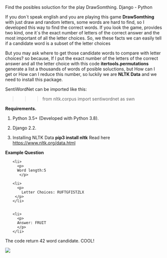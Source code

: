 Find the posibles soluction for the play DrawSomthing. Django - Python


If you don´t speak english and you are playing this game <strong>DrawSomthing</strong> with just draw and random letters, some words are hard to find, so  I developed this way to
find the correct words. If you look the game, provides two kind, one it´s the exact number of letters of the correct answer and the most important of all the letter choices. So,
we these facts we can easily tell if a candidate word is a subset of the letter choices


But you may ask where to get those candidate words to compare with letter choices? so because, If I put the exact number of the letters of the correct answer  and all the letter
choice with this code <strong>itertools.permutations</strong> generate a list a thousands of words of posible soluctions, but How can I get or How can I reduce this number,
so luckily we are <strong>NLTK Data</strong> and we need to install this package.

SentiWordNet can be imported like this:

>>> from nltk.corpus import sentiwordnet as swn


<p>
  <strong>Requirements.</strong>
</p>
<ol>
   <li>
    <p>
      Python 3.5+ (Developed with Python 3.8).
    </p>  
  </li>
  
  
   <li>
    <p>
    Django 2.2.
    </p>  
  </li>
  
 
  
   <li>
    <p>
    Installing NLTK Data <strong>pip3 install nltk</strong> Read here <a href="https://www.nltk.org/data.html">https://www.nltk.org/data.html</a>
    </p>  
  </li>
 
</ol>


<p>
<strong>Example Question</strong>
</p>
<ol>
  
    <li>
      <p>
      Word length:5
       </p>  
   </li>
  
  
    <li>
      <p>
        Letter Choices: RUFTGFISTZLX
     </p>  
    </li>
  
  
    <li>
      <p>
      Answer: FRUIT
      </p>  
    </li>
  
  
</ol>


<p>
  The code return 42 word candidate. COOL!
</p>


<img src="https://i.ibb.co/gTjGgWR/Whats-App-Image-2021-04-13-at-5-18-59-PM.jpg">


